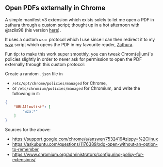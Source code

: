 ## Open PDFs externally in Chrome

A simple manifest v3 extension which exists solely to let me open a PDF in zathura through a custom script; thought up in a hot afternoon with @aziis98 (his version [here](https://github.com/aziis98/ext-open-pdf)).

It uses a custom `wza:` protocol which I use since I can then redirect it to my [wza](wza) script which opens the PDF in my favourite reader, [Zathura](https://pwmt.org/projects/zathura).

Fun tip: to make this work super smoothly, you can tweak Chrom{e|ium}'s policies slightly in order to never ask for permission to open the PDF externally through this custom
protocol:

Create a random `.json` file in
- `/etc/opt/chrome/policies/managed` for Chrome,
- or `/etc/chromium/policies/managed` for Chromium, and write the following in it:

``` json
{
    "URLAllowlist": [
        "wza:*"
    ]
}

```

Sources for the above:
- https://support.google.com/chrome/a/answer/7532419#zippy=%2Clinux
- https://askubuntu.com/questions/1176389/xdg-open-without-an-option-to-remember
- https://www.chromium.org/administrators/configuring-policy-for-extensions/
